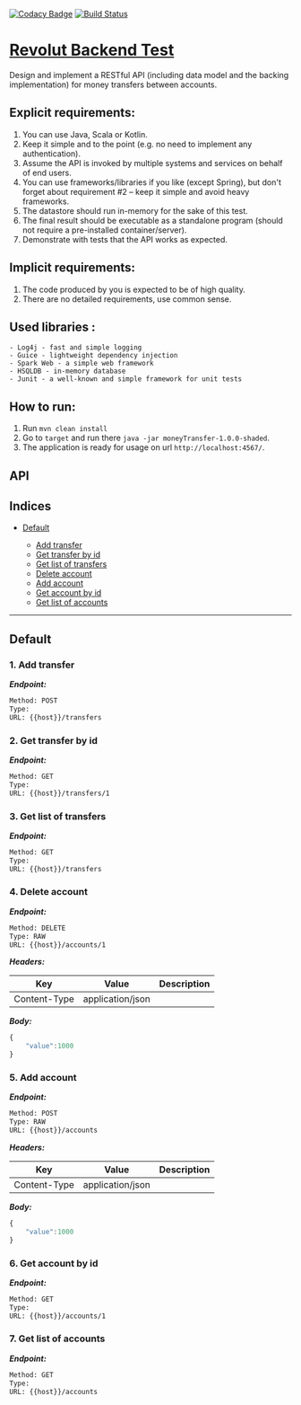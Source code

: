 [![Codacy Badge](https://api.codacy.com/project/badge/Grade/ba761e412c30452383862d1f477cb5d8)](https://www.codacy.com/app/andrewponomarev/moneyTransfer?utm_source=github.com&amp;utm_medium=referral&amp;utm_content=andrewponomarev/moneyTransfer&amp;utm_campaign=Badge_Grade)
[![Build Status](https://travis-ci.org/andrewponomarev/moneyTransfer.svg?branch=master)](https://travis-ci.org/andrewponomarev/moneyTransfer)
# [Revolut Backend Test](https://drive.google.com/file/d/1Rhk07_MT5WP_5f-lF0LxkJKt5pPM8SKd/view)
Design and implement a RESTful API (including data model and the backing implementation)
for money transfers between accounts.

## Explicit requirements:
1. You can use Java, Scala or Kotlin.
2. Keep it simple and to the point (e.g. no need to implement any authentication).
3. Assume the API is invoked by multiple systems and services on behalf of end users.
4. You can use frameworks/libraries if you like (except Spring), but don't forget about
requirement #2 – keep it simple and avoid heavy frameworks.
5. The datastore should run in-memory for the sake of this test.
6. The final result should be executable as a standalone program (should not require
a pre-installed container/server).
7. Demonstrate with tests that the API works as expected.

## Implicit requirements:
1. The code produced by you is expected to be of high quality.
2. There are no detailed requirements, use common sense.

## Used libraries :
    - Log4j - fast and simple logging
    - Guice - lightweight dependency injection
    - Spark Web - a simple web framework
    - HSQLDB - in-memory database
    - Junit - a well-known and simple framework for unit tests

## How to run:
1. Run `mvn clean install`
2. Go to `target` and run there `java -jar moneyTransfer-1.0.0-shaded`. 
3. The application is ready for usage on url `http://localhost:4567/`.

## API
## Indices

* [Default](#default)

  * [Add transfer](#1-add-transfer)
  * [Get transfer by id](#2-get-transfer-by-id)
  * [Get list of transfers](#3-get-list-of-transfers)
  * [Delete account](#4-delete-account)
  * [Add account](#5-add-account)
  * [Get account by id](#6-get-account-by-id)
  * [Get list of accounts](#7-get-list-of-accounts)


--------


## Default



### 1. Add transfer



***Endpoint:***

```bash
Method: POST
Type: 
URL: {{host}}/transfers
```



### 2. Get transfer by id



***Endpoint:***

```bash
Method: GET
Type: 
URL: {{host}}/transfers/1
```



### 3. Get list of transfers



***Endpoint:***

```bash
Method: GET
Type: 
URL: {{host}}/transfers
```



### 4. Delete account



***Endpoint:***

```bash
Method: DELETE
Type: RAW
URL: {{host}}/accounts/1
```


***Headers:***

| Key | Value | Description |
| --- | ------|-------------|
| Content-Type | application/json |  |



***Body:***

```js        
{
	"value":1000
}
```



### 5. Add account



***Endpoint:***

```bash
Method: POST
Type: RAW
URL: {{host}}/accounts
```


***Headers:***

| Key | Value | Description |
| --- | ------|-------------|
| Content-Type | application/json |  |



***Body:***

```js        
{
	"value":1000
}
```



### 6. Get account by id



***Endpoint:***

```bash
Method: GET
Type: 
URL: {{host}}/accounts/1
```



### 7. Get list of accounts



***Endpoint:***

```bash
Method: GET
Type: 
URL: {{host}}/accounts
```